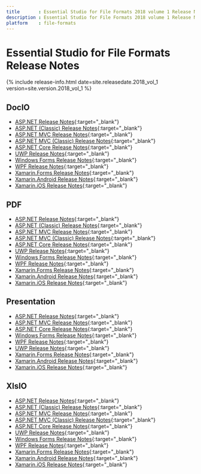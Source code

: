 ```yaml
---
title		: Essential Studio for File Formats 2018 volume 1 Release Notes
description	: Essential Studio for File Formats 2018 volume 1 Release Notes
platform	: file-formats
---
```


# Essential Studio for File Formats Release Notes

{% include release-info.html date=site.releasedate.2018_vol_1 version=site.version.2018_vol_1 %} 

## DocIO

* [ASP.NET Release Notes](/aspnet/release-notes/v16.1.0.24#docio){:target="_blank"}
* [ASP.NET (Classic) Release Notes](/aspnet-classic/release-notes/v16.1.0.24#docio){:target="_blank"}
* [ASP.NET MVC Release Notes](/aspnetmvc/release-notes/v16.1.0.24#docio){:target="_blank"}
* [ASP.NET MVC (Classic) Release Notes](/aspnetmvc-classic/release-notes/v16.1.0.24#docio){:target="_blank"}
* [ASP.NET Core Release Notes](/aspnet-core/release-notes/v16.1.0.24#docio){:target="_blank"}
* [UWP Release Notes](/uwp/release-notes/v16.1.0.24#docio){:target="_blank"}
* [Windows Forms Release Notes](/windowsforms/release-notes/v16.1.0.24#docio){:target="_blank"}
* [WPF Release Notes](/wpf/release-notes/v16.1.0.24#docio){:target="_blank"}
* [Xamarin.Forms Release Notes](/xamarin/release-notes/v16.1.0.24#docio){:target="_blank"}
* [Xamarin.Android Release Notes](/xamarin-android/release-notes/v16.1.0.24#docio){:target="_blank"}
* [Xamarin.iOS Release Notes](/xamarin-ios/release-notes/v16.1.0.24#docio){:target="_blank"}

## PDF

* [ASP.NET Release Notes](/aspnet/release-notes/v16.1.0.24#pdf){:target="_blank"}
* [ASP.NET (Classic) Release Notes](/aspnet-classic/release-notes/v16.1.0.24#pdf){:target="_blank"}
* [ASP.NET MVC Release Notes](/aspnetmvc/release-notes/v16.1.0.24#pdf){:target="_blank"}
* [ASP.NET MVC (Classic) Release Notes](/aspnetmvc-classic/release-notes/v16.1.0.24#pdf){:target="_blank"}
* [ASP.NET Core Release Notes](/aspnet-core/release-notes/v16.1.0.24#pdf){:target="_blank"}
* [UWP Release Notes](/uwp/release-notes/v16.1.0.24#pdf){:target="_blank"}
* [Windows Forms Release Notes](/windowsforms/release-notes/v16.1.0.24#pdf){:target="_blank"}
* [WPF Release Notes](/wpf/release-notes/v16.1.0.24#pdf){:target="_blank"}
* [Xamarin.Forms Release Notes](/xamarin/release-notes/v16.1.0.24#pdf){:target="_blank"}
* [Xamarin.Android Release Notes](/xamarin-android/release-notes/v16.1.0.24#pdf){:target="_blank"}
* [Xamarin.iOS Release Notes](/xamarin-ios/release-notes/v16.1.0.24#pdf){:target="_blank"}

## Presentation

* [ASP.NET Release Notes](/aspnet/release-notes/v16.1.0.24#presentation){:target="_blank"}
* [ASP.NET MVC Release Notes](/aspnetmvc/release-notes/v16.1.0.24#presentation){:target="_blank"}
* [ASP.NET Core Release Notes](/aspnet-core/release-notes/v16.1.0.24#presentation){:target="_blank"}
* [Windows Forms Release Notes](/windowsforms/release-notes/v16.1.0.24#presentation){:target="_blank"}
* [WPF Release Notes](/wpf/release-notes/v16.1.0.24#presentation){:target="_blank"}
* [UWP Release Notes](/uwp/release-notes/v16.1.0.24#presentation){:target="_blank"}
* [Xamarin.Forms Release Notes](/xamarin/release-notes/v16.1.0.24#presentation){:target="_blank"}
* [Xamarin.Android Release Notes](/xamarin-android/release-notes/v16.1.0.24#presentation){:target="_blank"}
* [Xamarin.iOS Release Notes](/xamarin-ios/release-notes/v16.1.0.24#presentation){:target="_blank"}

## XlsIO

* [ASP.NET Release Notes](/aspnet/release-notes/v16.1.0.24#xlsio){:target="_blank"}
* [ASP.NET (Classic) Release Notes](/aspnet-classic/release-notes/v16.1.0.24#xlsio){:target="_blank"}
* [ASP.NET MVC Release Notes](/aspnetmvc/release-notes/v16.1.0.24#xlsio){:target="_blank"}
* [ASP.NET MVC (Classic) Release Notes](/aspnetmvc-classic/release-notes/v16.1.0.24#xlsio){:target="_blank"}
* [ASP.NET Core Release Notes](/aspnet-core/release-notes/v16.1.0.24#xlsio){:target="_blank"}
* [UWP Release Notes](/uwp/release-notes/v16.1.0.24#xlsio){:target="_blank"}
* [Windows Forms Release Notes](/windowsforms/release-notes/v16.1.0.24#xlsio){:target="_blank"}
* [WPF Release Notes](/wpf/release-notes/v16.1.0.24#xlsio){:target="_blank"}
* [Xamarin.Forms Release Notes](/xamarin/release-notes/v16.1.0.24#xlsio){:target="_blank"}
* [Xamarin.Android Release Notes](/xamarin-android/release-notes/v16.1.0.24#xlsio){:target="_blank"}
* [Xamarin.iOS Release Notes](/xamarin-ios/release-notes/v16.1.0.24#xlsio){:target="_blank"}